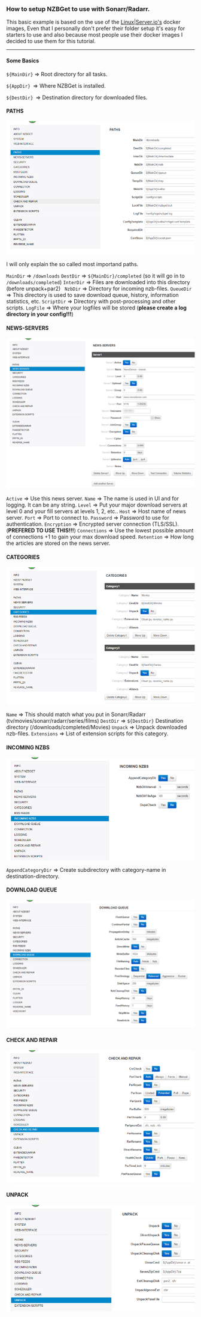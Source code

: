 ### How to setup NZBGet to use with Sonarr/Radarr.

This basic example is based on the use of the [Linux|Server.io's](https://hub.docker.com/r/linuxserver/radarr/) docker images,
Even that I personally don't prefer their folder setup it's easy for starters to use and also because most people use their docker images I decided to use them for this tutorial.

------

#### Some Basics

`${MainDir}` =>  Root directory for all tasks. 

`${AppDir} `=> Where NZBGet is installed.

`${DestDir} `=>  Destination directory for downloaded files. 



#### PATHS

![](images/1571585368207.png)

I will only explain the so called most importand paths.

`MainDir` => `/downloads`
`DestDir` => `${MainDir}/completed` (so it will go in to `/downloads/completed`)
`InterDir` =>  Files are downloaded into this directory (before unpack+par2) 
` NzbDir` =>  Directory for incoming nzb-files. 
`QueueDir` =>  This directory is used to save download queue, history, information statistics, etc. 
`ScriptDir` =>  Directory with post-processing and other scripts. 
`LogFile` => Where your logfiles will be stored (**please create a log directory in your config!!!**)

####  NEWS-SERVERS

![](images/1571588271831.png)



`Active` => Use this news server.
`Name` => The name is used in UI and for logging. It can be any string.
`Level` => Put your major download servers at level 0 and your fill servers at levels 1, 2, etc.. 
`Host` => Host name of news server. 
`Port` => Port to connect to. 
`Password` => Password to use for authentication. 
`Encryption` =>  Encrypted server connection (TLS/SSL). (**PREFERED TO USE THIS!!!**)
`Connections` =>  Use the lowest possible amount of connections +1 to gain your max download speed.
`Retention` =>  How long the articles are stored on the news server. 

#### CATEGORIES

![](images/1571592811138.png)

`Name` => This should match what you put in Sonarr/Radarr (tv/movies/sonarr/radarr/series/films)
`DestDir` => `${DestDir}` Destination directory (/downloads/completed/Movies)
`Unpack` => Unpack downloaded nzb-files.
`Extensions` => List of extension scripts for this category.

#### INCOMING NZBS

![](images/1571593246863.png)



`AppendCategoryDir` =>  Create subdirectory with category-name in destination-directory.



####  DOWNLOAD QUEUE

![](images/image-20191201110525320.png)



#### CHECK AND REPAIR



![](images/1571593790053.png)



#### UNPACK



![](images/1571593877357.png)



